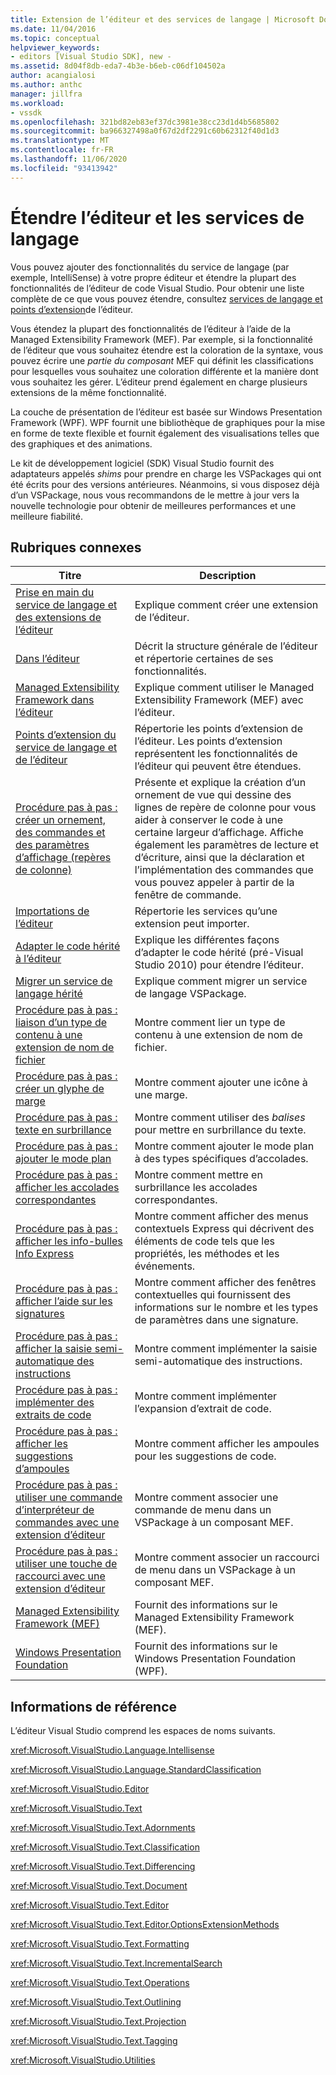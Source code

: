 ```yaml
---
title: Extension de l’éditeur et des services de langage | Microsoft Docs
ms.date: 11/04/2016
ms.topic: conceptual
helpviewer_keywords:
- editors [Visual Studio SDK], new -
ms.assetid: 8d04f8db-eda7-4b3e-b6eb-c06df104502a
author: acangialosi
ms.author: anthc
manager: jillfra
ms.workload:
- vssdk
ms.openlocfilehash: 321bd82eb83ef37dc3981e38cc23d1d4b5685802
ms.sourcegitcommit: ba966327498a0f67d2df2291c60b62312f40d1d3
ms.translationtype: MT
ms.contentlocale: fr-FR
ms.lasthandoff: 11/06/2020
ms.locfileid: "93413942"
---
```

# <a name="extend-the-editor-and-language-services"></a>Étendre l’éditeur et les services de langage
Vous pouvez ajouter des fonctionnalités du service de langage (par exemple, IntelliSense) à votre propre éditeur et étendre la plupart des fonctionnalités de l’éditeur de code Visual Studio.  Pour obtenir une liste complète de ce que vous pouvez étendre, consultez [services de langage et points d’extension](../extensibility/language-service-and-editor-extension-points.md)de l’éditeur.

 Vous étendez la plupart des fonctionnalités de l’éditeur à l’aide de la Managed Extensibility Framework (MEF). Par exemple, si la fonctionnalité de l’éditeur que vous souhaitez étendre est la coloration de la syntaxe, vous pouvez écrire une *partie du composant* MEF qui définit les classifications pour lesquelles vous souhaitez une coloration différente et la manière dont vous souhaitez les gérer. L’éditeur prend également en charge plusieurs extensions de la même fonctionnalité.

 La couche de présentation de l’éditeur est basée sur Windows Presentation Framework (WPF). WPF fournit une bibliothèque de graphiques pour la mise en forme de texte flexible et fournit également des visualisations telles que des graphiques et des animations.

 Le kit de développement logiciel (SDK) Visual Studio fournit des adaptateurs appelés *shims* pour prendre en charge les VSPackages qui ont été écrits pour des versions antérieures. Néanmoins, si vous disposez déjà d’un VSPackage, nous vous recommandons de le mettre à jour vers la nouvelle technologie pour obtenir de meilleures performances et une meilleure fiabilité.

## <a name="related-topics"></a>Rubriques connexes

|Titre|Description|
|-----------|-----------------|
|[Prise en main du service de langage et des extensions de l’éditeur](../extensibility/getting-started-with-language-service-and-editor-extensions.md)|Explique comment créer une extension de l’éditeur.|
|[Dans l’éditeur](../extensibility/inside-the-editor.md)|Décrit la structure générale de l’éditeur et répertorie certaines de ses fonctionnalités.|
|[Managed Extensibility Framework dans l’éditeur](../extensibility/managed-extensibility-framework-in-the-editor.md)|Explique comment utiliser le Managed Extensibility Framework (MEF) avec l’éditeur.|
|[Points d’extension du service de langage et de l’éditeur](../extensibility/language-service-and-editor-extension-points.md)|Répertorie les points d’extension de l’éditeur. Les points d’extension représentent les fonctionnalités de l’éditeur qui peuvent être étendues.|
|[Procédure pas à pas : créer un ornement, des commandes et des paramètres d’affichage (repères de colonne)](../extensibility/walkthrough-creating-a-view-adornment-commands-and-settings-column-guides.md)|Présente et explique la création d’un ornement de vue qui dessine des lignes de repère de colonne pour vous aider à conserver le code à une certaine largeur d’affichage.  Affiche également les paramètres de lecture et d’écriture, ainsi que la déclaration et l’implémentation des commandes que vous pouvez appeler à partir de la fenêtre de commande.|
|[Importations de l’éditeur](../extensibility/editor-imports.md)|Répertorie les services qu’une extension peut importer.|
|[Adapter le code hérité à l’éditeur](/previous-versions/visualstudio/visual-studio-2015/extensibility/adapting-legacy-code-to-the-editor?preserve-view=true&view=vs-2015)|Explique les différentes façons d’adapter le code hérité (pré-Visual Studio 2010) pour étendre l’éditeur.|
|[Migrer un service de langage hérité](../extensibility/internals/migrating-a-legacy-language-service.md)|Explique comment migrer un service de langage VSPackage.|
|[Procédure pas à pas : liaison d’un type de contenu à une extension de nom de fichier](../extensibility/walkthrough-linking-a-content-type-to-a-file-name-extension.md)|Montre comment lier un type de contenu à une extension de nom de fichier.|
|[Procédure pas à pas : créer un glyphe de marge](../extensibility/walkthrough-creating-a-margin-glyph.md)|Montre comment ajouter une icône à une marge.|
|[Procédure pas à pas : texte en surbrillance](../extensibility/walkthrough-highlighting-text.md)|Montre comment utiliser des *balises* pour mettre en surbrillance du texte.|
|[Procédure pas à pas : ajouter le mode plan](../extensibility/walkthrough-outlining.md)|Montre comment ajouter le mode plan à des types spécifiques d’accolades.|
|[Procédure pas à pas : afficher les accolades correspondantes](../extensibility/walkthrough-displaying-matching-braces.md)|Montre comment mettre en surbrillance les accolades correspondantes.|
|[Procédure pas à pas : afficher les info-bulles Info Express](../extensibility/walkthrough-displaying-quickinfo-tooltips.md)|Montre comment afficher des menus contextuels Express qui décrivent des éléments de code tels que les propriétés, les méthodes et les événements.|
|[Procédure pas à pas : afficher l’aide sur les signatures](../extensibility/walkthrough-displaying-signature-help.md)|Montre comment afficher des fenêtres contextuelles qui fournissent des informations sur le nombre et les types de paramètres dans une signature.|
|[Procédure pas à pas : afficher la saisie semi-automatique des instructions](../extensibility/walkthrough-displaying-statement-completion.md)|Montre comment implémenter la saisie semi-automatique des instructions.|
|[Procédure pas à pas : implémenter des extraits de code](../extensibility/walkthrough-implementing-code-snippets.md)|Montre comment implémenter l’expansion d’extrait de code.|
|[Procédure pas à pas : afficher les suggestions d’ampoules](../extensibility/walkthrough-displaying-light-bulb-suggestions.md)|Montre comment afficher les ampoules pour les suggestions de code.|
|[Procédure pas à pas : utiliser une commande d’interpréteur de commandes avec une extension d’éditeur](../extensibility/walkthrough-using-a-shell-command-with-an-editor-extension.md)|Montre comment associer une commande de menu dans un VSPackage à un composant MEF.|
|[Procédure pas à pas : utiliser une touche de raccourci avec une extension d’éditeur](../extensibility/walkthrough-using-a-shortcut-key-with-an-editor-extension.md)|Montre comment associer un raccourci de menu dans un VSPackage à un composant MEF.|
|[Managed Extensibility Framework (MEF)](/dotnet/framework/mef/index)|Fournit des informations sur le Managed Extensibility Framework (MEF).|
|[Windows Presentation Foundation](/dotnet/framework/wpf/index)|Fournit des informations sur le Windows Presentation Foundation (WPF).|

## <a name="reference"></a>Informations de référence
 L’éditeur Visual Studio comprend les espaces de noms suivants.

 <xref:Microsoft.VisualStudio.Language.Intellisense>

 <xref:Microsoft.VisualStudio.Language.StandardClassification>

 <xref:Microsoft.VisualStudio.Editor>

 <xref:Microsoft.VisualStudio.Text>

 <xref:Microsoft.VisualStudio.Text.Adornments>

 <xref:Microsoft.VisualStudio.Text.Classification>

 <xref:Microsoft.VisualStudio.Text.Differencing>

 <xref:Microsoft.VisualStudio.Text.Document>

 <xref:Microsoft.VisualStudio.Text.Editor>

 <xref:Microsoft.VisualStudio.Text.Editor.OptionsExtensionMethods>

 <xref:Microsoft.VisualStudio.Text.Formatting>

 <xref:Microsoft.VisualStudio.Text.IncrementalSearch>

 <xref:Microsoft.VisualStudio.Text.Operations>

 <xref:Microsoft.VisualStudio.Text.Outlining>

 <xref:Microsoft.VisualStudio.Text.Projection>

 <xref:Microsoft.VisualStudio.Text.Tagging>

 <xref:Microsoft.VisualStudio.Utilities>